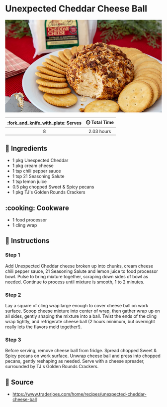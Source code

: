 # Unexpected Cheddar Cheese Ball

![Unexpected Cheddar Cheese Ball](../assets/images/unexpected-cheddar-cheese-ball.png)

| :fork_and_knife_with_plate: Serves | :timer_clock: Total Time |
|:----------------------------------:|:-----------------------: |
| 8 | 2.03 hours |

## :salt: Ingredients

- 1 pkg Unexpected Cheddar
- 1 pkg cream cheese
- 1 tsp chili pepper sauce
- 1 tsp 21 Seasoning Salute
- 1 tsp lemon juice
- 0.5 pkg chopped Sweet & Spicy pecans
- 1 pkg TJ's Golden Rounds Crackers

## :cooking: Cookware

- 1 food processor
- 1 cling wrap

## :pencil: Instructions

### Step 1

Add Unexpected Cheddar cheese broken up into chunks, cream cheese chili pepper sauce, 21 Seasoning Salute and lemon
juice to food processor bowl. Pulse to bring mixture together, scraping down sides of bowl as needed. Continue to
process until mixture is smooth, 1 to 2 minutes.

### Step 2

Lay a square of cling wrap large enough to cover cheese ball on work surface. Scoop cheese mixture into center of wrap,
then gather wrap up on all sides, gently shaping the mixture into a ball. Twist the ends of the cling wrap tightly,
and refrigerate cheese ball (2 hours minimum, but overnight really lets the flavors meld together!).

### Step 3

Before serving, remove cheese ball from fridge. Spread chopped Sweet & Spicy pecans on work surface. Unwrap cheese ball
and press into chopped pecans, gently reshaping as needed. Serve with a cheese spreader, surrounded by TJ's Golden
Rounds Crackers.

## :link: Source

- <https://www.traderjoes.com/home/recipes/unexpected-cheddar-cheese-ball>
